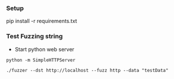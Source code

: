 
### Setup
pip install -r requirements.txt


### Test Fuzzing string
* Start python web server
``` 
python -m SimpleHTTPServer 

```


```
./fuzzer --dst http://localhost --fuzz http --data "testData" 

```

